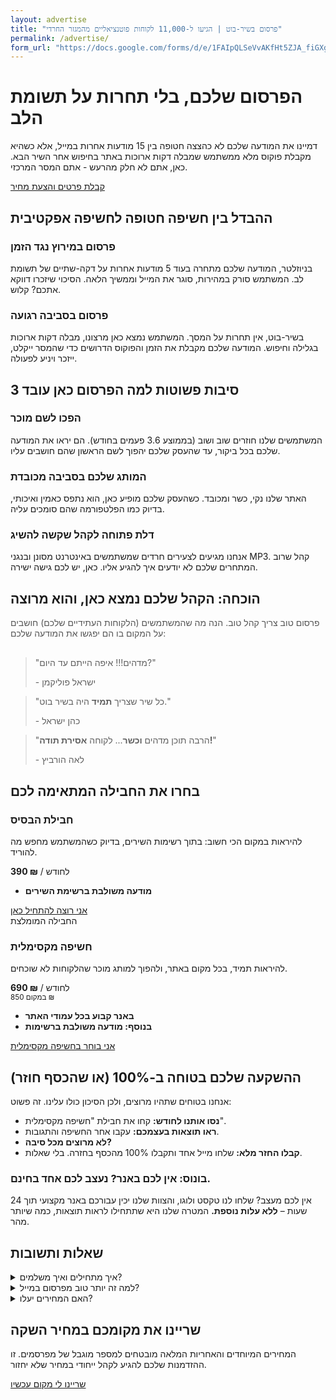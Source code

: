 ```yaml
---
layout: advertise
title: "פרסום בשיר-בוט | הגיעו ל-11,000 לקוחות פוטנציאליים מהמגזר החרדי"
permalink: /advertise/
form_url: "https://docs.google.com/forms/d/e/1FAIpQLSeVvAKfHt5ZJA_fiGXgSFIp6CB1ZBBUZIbPZ38NdXUo-hBhmw/viewform?usp=dialog"
---
```


<!-- ======================================================= -->
<!-- HERO SECTION: מדגיש את ההבדל בחוויה ובפוקוס           -->
<!-- ======================================================= -->
<div class="hero-section">
    <h1>הפרסום שלכם, בלי תחרות על תשומת הלב</h1>
    <p class="sub-headline">
        דמיינו את המודעה שלכם לא כהצצה חטופה בין 15 מודעות אחרות במייל, אלא כשהיא מקבלת פוקוס מלא ממשתמש שמבלה דקות ארוכות באתר בחיפוש אחר השיר הבא. כאן, אתם לא חלק מהרעש - אתם המסר המרכזי.
    </p>
    <div class="cta-button-wrapper">
        <a href="{{ page.form_url }}" target="_blank" rel="noopener" class="cta-button">
            קבלת פרטים והצעת מחיר
        </a>
    </div>
</div>

<!-- ======================================================= -->
<!-- PROBLEM/SOLUTION: ניסוח חד ומדויק של הבעיה             -->
<!-- ======================================================= -->
<div class="why-us-section">
    <h2>ההבדל בין חשיפה חטופה לחשיפה אפקטיבית</h2>
    <div class="problem-solution-grid">
        <div class="problem-card">
            <h3><i class="fas fa-stopwatch"></i> פרסום במירוץ נגד הזמן</h3>
            <p>בניוזלטר, המודעה שלכם מתחרה בעוד 5 מודעות אחרות על דקה-שתיים של תשומת לב. המשתמש סורק במהירות, סוגר את המייל וממשיך הלאה. הסיכוי שיזכרו דווקא אתכם? קלוש.</p>
        </div>
        <div class="solution-card">
            <h3><i class="fas fa-chair"></i> פרסום בסביבה רגועה</h3>
            <p>בשיר-בוט, אין תחרות על המסך. המשתמש נמצא כאן מרצונו, מבלה דקות ארוכות בגלילה וחיפוש. המודעה שלכם מקבלת את הזמן והפוקוס הדרושים כדי שהמסר ייקלט, ייזכר ויניע לפעולה.</p>
        </div>
    </div>
</div>

<!-- ======================================================= -->
<!-- BENEFITS: תוצאות עסקיות, לא מושגים שיווקיים           -->
<!-- ======================================================= -->
<div class="benefits-grid-wrapper">
    <h2>3 סיבות פשוטות למה הפרסום כאן עובד</h2>
    <div class="benefits-grid">
        <div class="benefit-card">
            <div class="icon"><i class="fas fa-sync-alt"></i></div>
            <h3>הפכו לשם מוכר</h3>
            <p>המשתמשים שלנו חוזרים שוב ושוב (בממוצע 3.6 פעמים בחודש). הם יראו את המודעה שלכם בכל ביקור, עד שהעסק שלכם יהפוך לשם הראשון שהם חושבים עליו.</p>
        </div>
        <div class="benefit-card">
            <div class="icon"><i class="fas fa-check-double"></i></div>
            <h3>המותג שלכם בסביבה מכובדת</h3>
            <p>האתר שלנו נקי, כשר ומכובד. כשהעסק שלכם מופיע כאן, הוא נתפס כאמין ואיכותי, בדיוק כמו הפלטפורמה שהם סומכים עליה.</p>
        </div>
        <div class="benefit-card">
            <div class="icon"><i class="fas fa-key"></i></div>
            <h3>דלת פתוחה לקהל שקשה להשיג</h3>
            <p>אנחנו מגיעים לצעירים חרדים שמשתמשים באינטרנט מסונן ובנגני MP3. קהל שרוב המתחרים שלכם לא יודעים איך להגיע אליו. כאן, יש לכם גישה ישירה.</p>
        </div>
    </div>
</div>

<!-- ======================================================= -->
<!-- SOCIAL PROOF: מתמקד בערך של הקהל למפרסם               -->
<!-- ======================================================= -->
<div class="social-proof-section">
    <h2>הוכחה: הקהל שלכם נמצא כאן, והוא מרוצה</h2>
    <p class="section-intro" style="max-width: 600px; margin: 0 auto 30px auto; color: #555;">פרסום טוב צריך קהל טוב. הנה מה שהמשתמשים (הלקוחות העתידיים שלכם) חושבים על המקום בו הם יפגשו את המודעה שלכם:</p>
    <div class="testimonials-grid">
        <blockquote class="testimonial">
            <p>"מדהים!!! איפה הייתם עד היום?"</p>
            <footer>- ישראל פוליקמן</footer>
        </blockquote>
        <blockquote class="testimonial">
            <p>"כל שיר שצריך <strong>תמיד</strong> היה בשיר בוט."</p>
            <footer>- כהן ישראל</footer>
        </blockquote>
        <blockquote class="testimonial">
            <p>"הרבה תוכן מדהים <strong>וכשר</strong>... לקוחה <strong>אסירת תודה!</strong>"</p>
            <footer>- לאה הורביץ</footer>
        </blockquote>
    </div>
</div>

<!-- ======================================================= -->
<!-- PACKAGES: שמות ותיאורים ברורים ופשוטים                 -->
<!-- ======================================================= -->
<div class="packages-section">
    <h2>בחרו את החבילה המתאימה לכם</h2>
    <div class="packages-grid">
        <div class="package-card">
            <h3><i class="fas fa-crosshairs"></i> חבילת הבסיס</h3>
            <p class="package-for">להיראות במקום הכי חשוב: בתוך רשימות השירים, בדיוק כשהמשתמש מחפש מה להוריד.</p>
            <div class="price-box">
                <strong>390 ₪</strong> / לחודש
            </div>
            <ul>
                <li><i class="fas fa-check-circle text-success"></i><strong>מודעה משולבת ברשימת השירים</strong></li>
            </ul>
            <a href="{{ page.form_url }}" target="_blank" rel="noopener" class="package-cta">אני רוצה להתחיל כאן</a>
        </div>
        <div class="package-card package-card--recommended">
            <span class="package-badge">החבילה המומלצת</span>
            <h3><i class="fas fa-award"></i> חשיפה מקסימלית</h3>
            <p class="package-for">להיראות תמיד, בכל מקום באתר, ולהפוך למותג מוכר שהלקוחות לא שוכחים.</p>
            <div class="price-box">
                <strong>690 ₪</strong> / לחודש <br><small>במקום 850 ₪</small>
            </div>
            <ul>
                <li><i class="fas fa-check-circle text-success"></i><strong>באנר קבוע בכל עמודי האתר</strong></li>
                <li><i class="fas fa-plus-circle text-primary"></i><strong>בנוסף: מודעה משולבת ברשימות</strong></li>
            </ul>
            <a href="{{ page.form_url }}" target="_blank" rel="noopener" class="package-cta">אני בוחר בחשיפה מקסימלית</a>
        </div>
    </div>
</div>

<!-- ======================================================= -->
<!-- GUARANTEE: הבטחה ישירה ונטולת סיכון                     -->
<!-- ======================================================= -->
<div class="guarantee-section">
    <div class="guarantee-content">
        <i class="fas fa-shield-alt"></i>
        <h2>ההשקעה שלכם בטוחה ב-100% (או שהכסף חוזר)</h2>
        <p>אנחנו בטוחים שתהיו מרוצים, ולכן הסיכון כולו עלינו. זה פשוט:</p>
        <ul class="guarantee-list">
            <li><i class="far fa-calendar-check"></i> <strong>נסו אותנו לחודש:</strong> קחו את חבילת "חשיפה מקסימלית".</li>
            <li><i class="far fa-chart-bar"></i> <strong>ראו תוצאות בעצמכם:</strong> עקבו אחר החשיפה והתגובות.</li>
            <li><i class="far fa-thumbs-down"></i> <strong>לא מרוצים מכל סיבה?</strong></li>
            <li><i class="fas fa-undo-alt"></i> <strong>קבלו החזר מלא:</strong> שלחו מייל אחד ותקבלו 100% מהכסף בחזרה. בלי שאלות.</li>
        </ul>
    </div>
</div>

<!-- ======================================================= -->
<!-- BONUS & FAQ: תשובות ישירות ופרקטיות                  -->
<!-- ======================================================= -->
<div class="bonus-section">
    <h3><i class="fas fa-gift"></i> בונוס: אין לכם באנר? נעצב לכם אחד בחינם.</h3>
    <p>אין לכם מעצב? שלחו לנו טקסט ולוגו, והצוות שלנו יכין עבורכם באנר מקצועי תוך 24 שעות – <strong>ללא עלות נוספת.</strong> המטרה שלנו היא שתתחילו לראות תוצאות, כמה שיותר מהר.</p>
</div>
<div class="faq-section">
    <h2>שאלות ותשובות</h2>
    <details>
        <summary>איך מתחילים ואיך משלמים?</summary>
        <div class="faq-answer">
            <p>ממלאים את טופס הפנייה הקצר, אנחנו חוזרים אליכם עם כל הפרטים, ולאחר אישור נשלח קישור מאובטח לתשלום. הפרסום שלכם יהיה באוויר תוך יום עסקים.</p>
        </div>
    </details>
    <details>
        <summary>למה זה יותר טוב מפרסום במייל?</summary>
        <div class="faq-answer">
            <p>פשוט מאוד: במייל אתם נלחמים בעוד 5 מודעות על שבריר שנייה של תשומת לב. כאן, אתם מקבלים משתמש מרוכז, בלי מתחרים על המסך, שנותן לכם את הזמן והפוקוס כדי שהמסר שלכם באמת ייקלט.</p>
        </div>
    </details>
     <details>
        <summary>האם המחירים יעלו?</summary>
        <div class="faq-answer">
            <p>כן. אלו מחירי השקה מיוחדים למפרסמים הראשונים. ככל שהביקוש יגדל, המחירים צפויים לעלות. הזמנה עכשיו נועלת לכם את המחיר הנוכחי.</p>
        </div>
    </details>
</div>

<!-- ======================================================= -->
<!-- FINAL CTA: קריאה לפעולה ברורה ונטולת חיכוך              -->
<!-- ======================================================= -->
<div class="cta-button-wrapper final-cta">
    <h2>שריינו את מקומכם במחיר השקה</h2>
    <p class="sub-headline">
       המחירים המיוחדים והאחריות המלאה מובטחים למספר מוגבל של מפרסמים. זו ההזדמנות שלכם להגיע לקהל ייחודי במחיר שלא יחזור.
    </p>
    <a href="{{ page.form_url }}" target="_blank" rel="noopener" class="cta-button">
        שריינו לי מקום עכשיו
    </a>
</div>